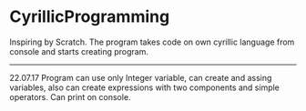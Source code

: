 # CyrillicProgramming
Inspiring by Scratch. The program takes code on own cyrillic language from console and starts creating program.

-----
22.07.17
Program can use only Integer variable, can create and assing variables, also can create expressions with two components and simple operators. Can print on console.
